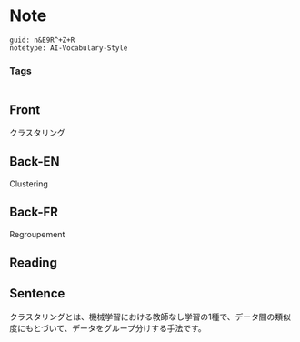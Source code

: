 # Note
```
guid: n&E9R^+Z+R
notetype: AI-Vocabulary-Style
```

### Tags
```
```

## Front
クラスタリング

## Back-EN
Clustering

## Back-FR
Regroupement

## Reading


## Sentence
クラスタリングとは、機械学習における教師なし学習の1種で、データ間の類似度にもとづいて、データをグループ分けする手法です。
